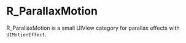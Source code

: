 R_ParallaxMotion
================

R_ParallaxMotion is a small UIView category for parallax effects with `UIMotionEffect`.
